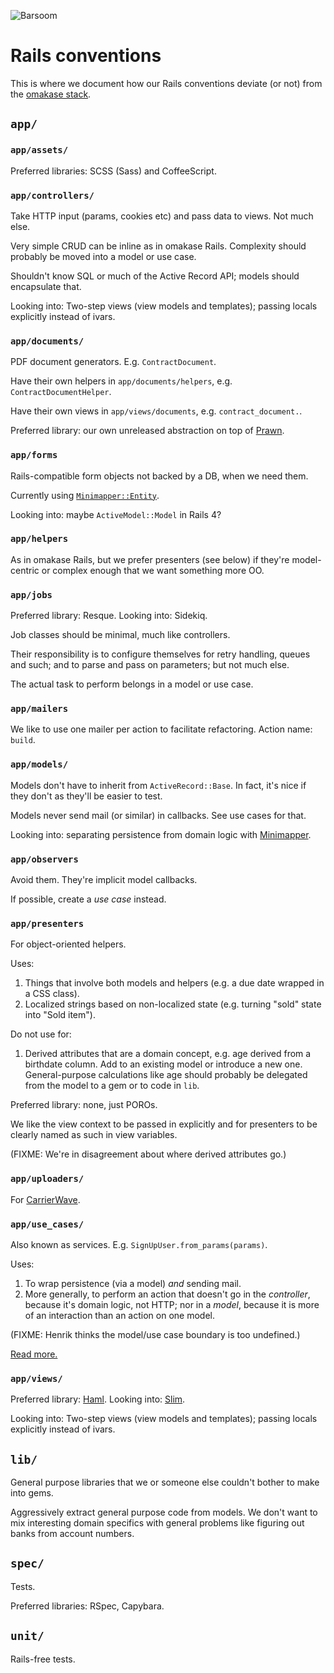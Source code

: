 ![Barsoom](http://barsoom.se/barsoom.png)

# Rails conventions

This is where we document how our Rails conventions deviate (or not) from the [omakase stack](http://david.heinemeierhansson.com/2012/rails-is-omakase.html).

## `app/`

### `app/assets/`

Preferred libraries: SCSS (Sass) and CoffeeScript.

### `app/controllers/`

Take HTTP input (params, cookies etc) and pass data to views. Not much else.

Very simple CRUD can be inline as in omakase Rails.
Complexity should probably be moved into a model or use case.

Shouldn't know SQL or much of the Active Record API; models should encapsulate that.

Looking into: Two-step views (view models and templates); passing locals explicitly instead of ivars.

### `app/documents/`

PDF document generators. E.g. `ContractDocument`.

Have their own helpers in `app/documents/helpers`, e.g. `ContractDocumentHelper`.

Have their own views in `app/views/documents`, e.g. `contract_document.`.

Preferred library: our own unreleased abstraction on top of [Prawn](http://prawn.majesticseacreature.com/).

### `app/forms`

Rails-compatible form objects not backed by a DB, when we need them.

Currently using [`Minimapper::Entity`](https://github.com/joakimk/minimapper).

Looking into: maybe `ActiveModel::Model` in Rails 4?

### `app/helpers`

As in omakase Rails, but we prefer presenters (see below) if they're model-centric or complex enough that we want something more OO.

### `app/jobs`

Preferred library: Resque. Looking into: Sidekiq.

Job classes should be minimal, much like controllers.

Their responsibility is to configure themselves for retry handling, queues and such; and to parse and pass on parameters; but not much else.

The actual task to perform belongs in a model or use case.

### `app/mailers`

We like to use one mailer per action to facilitate refactoring. Action name: `build`.

### `app/models/`

Models don't have to inherit from `ActiveRecord::Base`. In fact, it's nice if they don't as they'll be easier to test.

Models never send mail (or similar) in callbacks. See use cases for that.

Looking into: separating persistence from domain logic with [Minimapper](https://github.com/joakimk/minimapper).

### `app/observers`

Avoid them. They're implicit model callbacks.

If possible, create a *use case* instead.

### `app/presenters`

For object-oriented helpers.

Uses:

1. Things that involve both models and helpers (e.g. a due date wrapped in a CSS class).
2. Localized strings based on non-localized state (e.g. turning "sold" state into "Sold item").

Do not use for:

1. Derived attributes that are a domain concept, e.g. age derived from a birthdate column.
   Add to an existing model or introduce a new one. General-purpose calculations like age should probably be delegated from the model to a gem or to code in `lib`.

Preferred library: none, just POROs.

We like the view context to be passed in explicitly and for presenters to be clearly named as such in view variables.

(FIXME: We're in disagreement about where derived attributes go.)

### `app/uploaders/`

For [CarrierWave](https://github.com/jnicklas/carrierwave).

### `app/use_cases/`

Also known as services. E.g. `SignUpUser.from_params(params)`.

Uses:

1. To wrap persistence (via a model) *and* sending mail.
2. More generally, to perform an action that doesn't go in the *controller*, because it's domain logic, not HTTP; nor in a *model*, because it is more of an interaction than an action on one model.

(FIXME: Henrik thinks the model/use case boundary is too undefined.)

[Read more.](/service_layer)

### `app/views/`

Preferred library: [Haml](http://haml.info/). Looking into: [Slim](http://slim-lang.com/).

Looking into: Two-step views (view models and templates); passing locals explicitly instead of ivars.

## `lib/`

General purpose libraries that we or someone else couldn't bother to make into gems.

Aggressively extract general purpose code from models. We don't want to mix interesting domain specifics with general problems like figuring out banks from account numbers.

## `spec/`

Tests.

Preferred libraries: RSpec, Capybara.

## `unit/`

Rails-free tests.
